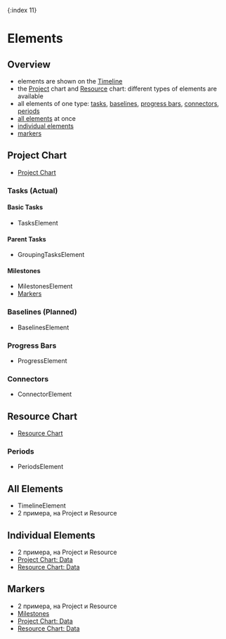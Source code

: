 {:index 11}
# Elements

## Overview

* elements are shown on the [Timeline](Timeline)
* the [Project](#project_chart) chart and [Resource](#resource_chart) chart: different types of elements are available
* all elements of one type: [tasks](#tasks), [baselines](#baselines), [progress bars](#progress_bars), [connectors](#connectors), [periods](#periods)
* [all elements](#all_elements) at once
* [individual elements](#individual_elements)
* [markers](#markers)

## Project Chart

* [Project Chart](#Project_Chart)

### Tasks (Actual)

#### Basic Tasks

* TasksElement

#### Parent Tasks

* GroupingTasksElement

#### Milestones

* MilestonesElement
* [Markers](#markers)

### Baselines (Planned)

* BaselinesElement

### Progress Bars

* ProgressElement

### Connectors

* ConnectorElement

## Resource Chart

* [Resource Chart](Resource_Chart)

### Periods

* PeriodsElement

## All Elements

* TimelineElement
* 2 примера, на Project и Resource

## Individual Elements

* 2 примера, на Project и Resource
* [Project Chart: Data](#Project_Chart#data_fields)
* [Resource Chart: Data](#Resource_Chart#data_fields)

## Markers

* 2 примера, на Project и Resource
* [Milestones](#milestones)
* [Project Chart: Data](#Project_Chart#data_fields)
* [Resource Chart: Data](#Resource_Chart#data_fields)